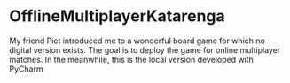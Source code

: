 # OfflineMultiplayerKatarenga
 My friend Piet introduced me to a wonderful board game for which no digital version exists. The goal is to deploy the game for online multiplayer matches. In the meanwhile, this is the local version developed with PyCharm
